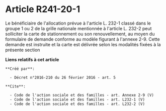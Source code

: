 # Article R241-20-1

Le bénéficiaire de l'allocation prévue à l'article L. 232-1 classé dans le groupe 1 ou 2 de la grille nationale mentionnée à
l'article L. 232-2 peut solliciter la carte de stationnement ou son renouvellement, au moyen du formulaire de demande
conforme au modèle figurant à l'annexe 2-9. Cette demande est instruite et la carte est délivrée selon les modalités fixées à
la présente section

**Liens relatifs à cet article**

	**Créé par**:

	  - Décret n°2016-210 du 26 février 2016 - art. 5

	**Cite**:

	  - Code de l'action sociale et des familles - art. Annexe 2-9 (V)
	  - Code de l'action sociale et des familles - art. L232-1 (V)
	  - Code de l'action sociale et des familles - art. L232-2 (V)
